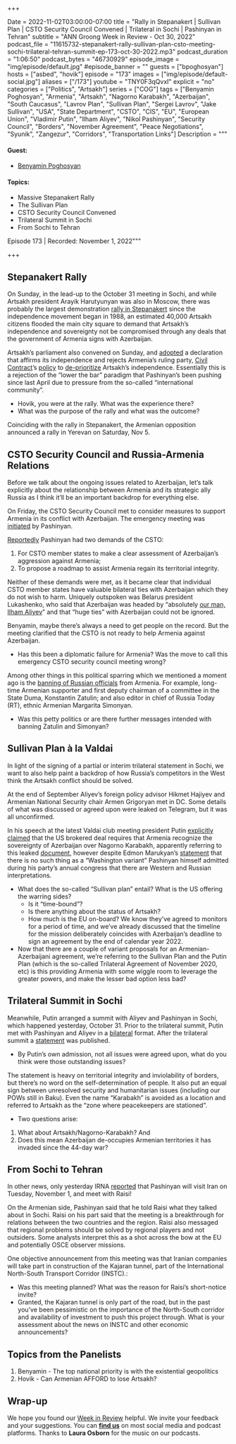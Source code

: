 +++

Date = 2022-11-02T03:00:00-07:00
title = "Rally in Stepanakert | Sullivan Plan | CSTO Security Council Convened | Trilateral in Sochi | Pashinyan in Tehran"
subtitle = "ANN Groong Week in Review - Oct 30, 2022"
podcast_file = "11615732-stepanakert-rally-sullivan-plan-csto-meeting-sochi-trilateral-tehran-summit-ep-173-oct-30-2022.mp3"
podcast_duration = "1:06:50"
podcast_bytes = "46730929"
episode_image = "img/episode/default.jpg"
#episode_banner = ""
guests = ["bpoghosyan"]
hosts = ["asbed", "hovik"]
episode = "173"
images = ["img/episode/default-social.jpg"]
aliases = ["/173"]
youtube = "TNY0F3qQvxI"
explicit = "no"
categories = ["Politics", "Artsakh"]
series = ["COG"]
tags = ["Benyamin Poghosyan", "Armenia", "Artsakh", "Nagorno Karabakh", "Azerbaijan", "South Caucasus", "Lavrov Plan", "Sullivan Plan", "Sergei Lavrov", "Jake Sullivan", "USA", "State Department", "CSTO", "CIS", "EU", "European Union", "Vladimir Putin", "Ilham Aliyev", "Nikol Pashinyan", "Security Council", "Borders", "November Agreement", "Peace Negotiations", "Syunik", "Zangezur", "Corridors", "Transportation Links"]
Description = """

#### Guest: 
* [Benyamin Poghosyan](/guest/bpoghosyan)

#### Topics:
* Massive Stepanakert Rally
* The Sullivan Plan
* CSTO Security Council Convened
* Trilateral Summit in Sochi
* From Sochi to Tehran

Episode 173 | Recorded: November 1, 2022"""

+++

## Stepanakert Rally

On Sunday, in the lead-up to the October 31 meeting in Sochi, and while Artsakh president Arayik Harutyunyan was also in Moscow, there was probably the largest demonstration [rally in Stepanakert](https://asbarez.com/artsakh-rises-up-tens-of-thousands-take-to-streets-to-reject-attempts-to-undermine-artsakhs-sovereignty/) since the independence movement began in 1988, an estimated 40,000 Artsakh citizens flooded the main city square to demand that Artsakh’s independence and sovereignty not be compromised through any deals that the government of Armenia signs with Azerbaijan.

Artsakh’s parliament also convened on Sunday, and [adopted](https://asbarez.com/artsakh-parliament-reject-any-proposal-questioning-artsakhs-sovereignty/) a declaration that affirms its independence and rejects Armenia’s ruling party, [Civil Contract](https://armenpress.am/eng/news/1095997.html)’s [policy](https://armenpress.am/eng/news/1095997.html) to [de-prioritize](https://asbarez.com/pashinyans-party-abandons-artsakhs-self-determination-in-favor-of-peace/) Artsakh’s independence. Essentially this is a rejection of the “lower the bar” paradigm that Pashinyan’s been pushing since last April due to pressure from the so-called “international community”.

* Hovik, you were at the rally. What was the experience there?
* What was the purpose of the rally and what was the outcome?

Coinciding with the rally in Stepanakert, the Armenian opposition announced a rally in Yerevan on Saturday, Nov 5.


## CSTO Security Council and Russia-Armenia Relations

Before we talk about the ongoing issues related to Azerbaijan, let’s talk explicitly about the relationship between Armenia and its strategic ally Russia as I think it’ll be an important backdrop for everything else.

On Friday, the CSTO Security Council met to consider measures to support Armenia in its conflict with Azerbaijan. The emergency meeting was [initiated](https://tass.com/politics/1528269) by Pashinyan.

[Reportedly](https://www.azatutyun.am/a/32101839.html) Pashinyan had two demands of the CSTO:

1. For CSTO member states to make a clear assessment of Azerbaijan’s aggression against Armenia;
2. To propose a roadmap to assist Armenia regain its territorial integrity.

Neither of these demands were met, as it became clear that individual CSTO member states have valuable bilateral ties with Azerbaijan which they do not wish to harm. Uniquely outspoken was Belarus president Lukashenko, who said that Azerbaijan was headed by “absolutely [our man, Ilham Aliyev](https://168.am/2022/10/31/1789363.html)” and that “huge ties” with Azerbaijan could not be ignored.

Benyamin, maybe there’s always a need to get people on the record. But the meeting clarified that the CSTO is not ready to help Armenia against Azerbaijan.

* Has this been a diplomatic failure for Armenia? Was the move to call this emergency CSTO security council meeting wrong?

Among other things in this political sparring which we mentioned a moment ago is the [banning of Russian officials](https://www.azatutyun.am/a/32104279.html) from Armenia. For example, long-time Armenian supporter and first deputy chairman of a committee in the State Duma, Konstantin Zatulin; and also editor in chief of Russia Today (RT), ethnic Armenian Margarita Simonyan.


* Was this petty politics or are there further messages intended with banning Zatulin and Simonyan?


## Sullivan Plan à la Valdai

In light of the signing of a partial or interim trilateral statement in Sochi, we want to also help paint a backdrop of how Russia’s competitors in the West think the Artsakh conflict should be solved.

At the end of September Aliyev’s foreign policy advisor Hikmet Hajiyev and Armenian National Security chair Armen Grigoryan met in DC. Some details of what was discussed or agreed upon were leaked on Telegram, but it was all unconfirmed.

In his speech at the latest Valdai club meeting president Putin [explicitly claimed](https://www.azatutyun.am/a/32104360.html) that the US brokered deal requires that Armenia recognize the sovereignty of Azerbaijan over Nagorno Karabakh, apparently referring to this leaked [document](https://twitter.com/HovikYerevan/status/1586299892581822464), however despite Edmon Marukyan’s [statement](https://ru.armeniasputnik.am/20221029/vashingtonskogo-proekta-net--marukyan-o-mirnom-dogovore-s-azerbaydzhanom-50568546.html) that there is no such thing as a “Washington variant” Pashinyan himself admitted during his party’s annual congress that there are Western and Russian interpretations.


* What does the so-called “Sullivan plan” entail? What is the US offering the warring sides?
    * Is it “time-bound”?
    * Is there anything about the status of Artsakh?
    * How much is the EU on-board? We know they’ve agreed to monitors for a period of time, and we’ve already discussed that the timeline for the mission deliberately coincides with Azerbaijan’s deadline to sign an agreement by the end of calendar year 2022.
* Now that there are a couple of variant proposals for an Armenian-Azerbaijani agreement, we’re referring to the Sullivan Plan and the Putin Plan (which is the so-called Trilateral Agreement of November 2020, etc) is this providing Armenia with some wiggle room to leverage the greater powers, and make the lesser bad option less bad?


## Trilateral Summit in Sochi

Meanwhile, Putin arranged a summit with Aliyev and Pashinyan in Sochi, which happened yesterday, October 31. Prior to the trilateral summit, Putin met with Pashinyan and Aliyev in a [bilateral](https://www.youtube.com/watch?v=QmDUzp5VE1I) format. After the trilateral summit a [statement](https://168.am/2022/10/31/1789496.html) was published.


* By Putin’s own admission, not all issues were agreed upon, what do you think were those outstanding issues?

The statement is heavy on territorial integrity and inviolability of borders, but there’s no word on the self-determination of people. It also put an equal sign between unresolved security and humanitarian issues (including our POWs still in Baku). Even the name “Karabakh” is avoided as a location and referred to Artsakh as the “zone where peacekeepers are stationed”. 


* Two questions arise:
1. What about Artsakh/Nagorno-Karabakh? And 
2. Does this mean Azerbaijan de-occupies Armenian territories it has invaded since the 44-day war?


## From Sochi to Tehran

In other news, only yesterday IRNA [reported](https://arka.am/en/news/politics/armenian_prime_minister_visits_iran_november_1_/) that Pashinyan will visit Iran on Tuesday, November 1, and meet with Raisi!

On the Armenian side, Pashinyan said that he told Raisi what they talked about in Sochi. Raisi on his part said that the meeting is a breakthrough for relations between the two countries and the region. Raisi also messaged that regional problems should be solved by regional players and not outsiders. Some analysts interpret this as a shot across the bow at the EU and potentially OSCE observer missions.

One objective announcement from this meeting was that Iranian companies will take part in construction of the Kajaran tunnel, part of the International North-South Transport Corridor (INSTC).:


* Was this meeting planned? What was the reason for Raisi’s short-notice invite? 
* Granted, the Kajaran tunnel is only part of the road, but in the past you’ve been pessimistic on the importance of the North-South corridor and availability of investment to push this project through. What is your assessment about the news on INSTC and other economic announcements?


## Topics from the Panelists

1. Benyamin - The top national priority is with the existential geopolitics
2. Hovik - Can Armenian AFFORD to lose Artsakh?


## Wrap-up

We hope you found our [Week in Review](/series/wir/) helpful. We invite your feedback and your suggestions. You can [**find us**](https://linktr.ee/groong) on most social media and podcast platforms. Thanks to **Laura Osborn** for the music on our podcasts.
